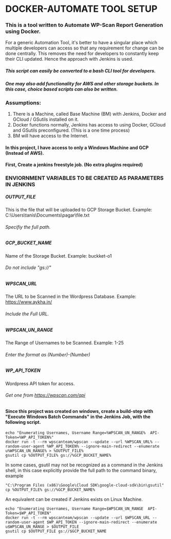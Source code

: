 # DOCKER-AUTOMATE TOOL SETUP 

### This is a tool written to Automate WP-Scan Report Generation using Docker. 

For a generic Automation Tool, it's better to have a singular place which multiple developers can access so that any requirement for change can be done centrally. 
This removes the need for developers to constantly keep their CLI updated. 
Hence the approach with Jenkins is used. 

##### This script can easily be converted to a bash CLI tool for developers. 
##### One may also add functionality for AWS and other storage buckets. In this case, choice based scripts can also be written.

### Assumptions:

1. There is a Machine, called Base Machine (BM) with Jenkins, Docker and GCloud / GSutils installed on it.  
2. Docker functions normally, Jenkins has access to using Docker, GCloud and GSutils preconfigured. (This is a one time process) 
3. BM will have access to the Internet.

#### In this project, I have access to only a Windows Machine and GCP (Instead of AWS). 

#### First, Create a jenkins freestyle job. (No extra plugins required)

### ENVIORNMENT VARIABLES TO BE CREATED AS PARAMETERS IN JENKINS

##### OUTPUT_FILE
This is the file that will be uploaded to GCP Storage Bucket.
Example: C:\Users\tanis\Documents\pagar\file.txt
###### Specifiy the full path.

##### GCP_BUCKET_NAME
Name of the Storage Bucket.
Example: buckket-o1
###### Do not include "gs://" 

##### WPSCAN_URL
The URL to be Scanned in the Wordpress Database.
Example: https://www.aykha.in/
###### Include the Full URL.

##### WPSCAN_UN_RANGE
The Range of Usernames to be Scanned.
Example: 1-25
###### Enter the format as (Number)-(Number)

##### WP_API_TOKEN
Wordpress API token for access.
###### Get one from https://wpscan.com/api


#### Since this project was created on windows, create a build-step with "Execute Windows Batch Commands" in the Jenkins Job, with the following script.

```
echo "Enumerating Usernames, Username Range=%WPSCAN_UN_RANGE%  API-Token=%WP_API_TOKEN%"   
docker run -t --rm wpscanteam/wpscan --update --url %WPSCAN_URL% --random-user-agent %WP_API_TOKEN% --ignore-main-redirect --enumerate u%WPSCAN_UN_RANGE% > %OUTPUT_FILE%
gsutil cp %OUTPUT_FILE% gs://%GCP_BUCKET_NAME%
```

In some cases, gsutil may not be recognized as a command in the Jenkins shell, in this case explicitly provide the full path to the command binary, example
```
"C:\Program Files (x86)\Google\Cloud SDK\google-cloud-sdk\bin\gsutil" cp %OUTPUT_FILE% gs://%GCP_BUCKET_NAME%
```

An equivalent can be created if Jenkins exists on Linux Machine. 

```
echo "Enumerating Usernames, Username Range=$WPSCAN_UN_RANGE  API-Token=$WP_API_TOKEN"   
docker run -t --rm wpscanteam/wpscan --update --url $WPSCAN_URL --random-user-agent $WP_API_TOKEN --ignore-main-redirect --enumerate u$WPSCAN_UN_RANGE > $OUTPUT_FILE
gsutil cp $OUTPUT_FILE gs://$GCP_BUCKET_NAME
```


